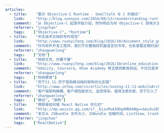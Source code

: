 ```yaml
---
articles:
  - title:    "重识 Objective-C Runtime - Smalltalk 与 C 的融合"
    link:     "http://blog.sunnyxx.com/2016/08/13/reunderstanding-runtime-0/"
    comment:  "从 Objective-C 起源开始介绍，然你明白为何 Objective-C 调用方法要用中括号。从设计语言的角度，带你思考怎样实现 OOP，怎样设计 runtime。"
    referrer: "jingchao"
    tags:    ["Objective-C", "Runtime"]
  - title:    "中文技术文档的写作规范"
    link:     "http://www.ruanyifeng.com/blog/2016/10/document_style_guide.html"
    comment:  "作为软件开发工程师，我们不仅要搞好机器语言的书写，也有掌握足够的自然语言书写技术。"
    referrer: "zhangwanlong"
    tags:    ["文档"]
  - title:    "网络文凭，你要不要"
    link:     "http://www.ruanyifeng.com/blog/2016/10/online_education.html"
    comment:  "Udacity, Coursera, Khan Academy 等互联网教育网站，不仅仅是学习本身，而且还提供网络文凭。文章讲述了一些大学教育的弊端，我们的确有必要思考一下。"
    referrer: "zhangwanlong"
    tags:    ["网络教育"]
  - title:    "苏宁11.11:苏宁易购移动端的架构优化实践"
    link:     "http://www.infoq.com/cn/articles/suning-11-11-mobileArch-ImproveAndPractice"
    comment:  "客户端架构解耦、客户端性能优化、监控体系。值得注意的是，苏宁引入了 Weex，有效的提升了页面的渲染性能。"
    referrer: "zhangwanlong"
    tags:    ["移动", "架构"]
  - title:    "携程是如何做 React Native 优化的"
    link:     "http://mp.weixin.qq.com/s?__biz=MzA3ODg4MDk0Ng==&mid=2651112846&idx=1&sn=840bfcfe4b10c834ff7f7e982da0c0b4"
    comment:  "本文从 JSBundle 文件大小、JSBundle 加载时间、ListView、Crash 等几个方面介绍了 ReactNative 的优化，对 JSBundle 文件大小和加载时间给出了特别详细的方案介绍。文章结尾对未来 ReactNative 优化方向的思路也非常有启发性。"
    referrer: "jingchao"
    tags:    ["ReactNative"]
---
```


